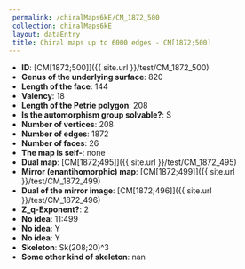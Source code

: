 ```yaml
--- 
 permalink: /chiralMaps6kE/CM_1872_500 
 collection: chiralMaps6kE
 layout: dataEntry
 title: Chiral maps up to 6000 edges - CM[1872;500]
---
```


- **ID**: [CM[1872;500]]({{ site.url }}/test/CM_1872_500)
- **Genus of the underlying surface**: 820
- **Length of the face**: 144
- **Valency**: 18
- **Length of the Petrie polygon**: 208
- **Is the automorphism group solvable?**: S
- **Number of vertices**: 208
- **Number of edges**: 1872
- **Number of faces**: 26
- **The map is self-**: none
- **Dual map**: [CM[1872;495]]({{ site.url }}/test/CM_1872_495)
- **Mirror (enantihomorphic) map**: [CM[1872;499]]({{ site.url }}/test/CM_1872_499)
- **Dual of the mirror image**: [CM[1872;496]]({{ site.url }}/test/CM_1872_496)
- **Z_q-Exponent?**: 2
- **No idea**:  11:499
- **No idea**: Y
- **No idea**: Y
- **Skeleton**: Sk(208;20)^3
- **Some other kind of skeleton**: nan
